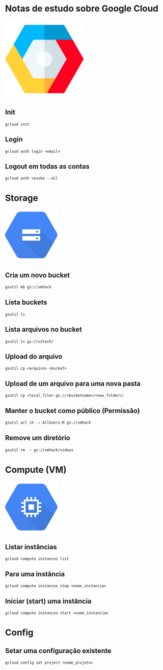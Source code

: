 # Notas de estudo sobre Google Cloud

![GCP](./images/google-cloud.png)

## Init

```shell
gcloud init
```

## Login

```shell
gcloud auth login <email>
```

## Logout em todas as contas

```shell
gcloud auth revoke --all
```

# Storage

![Bucket](./images/bucket.png)

## Cria um novo bucket

```sh
gsutil mb gs://vmhack
```

## Lista buckets

```shell
gsutil ls
```

## Lista arquivos no bucket

```shell
gsutil ls gs://v2tech/
```

## Upload do arquivo

```shell
gsutil cp <arquivo> <bucket>

```

## Upload de um arquivo para uma nova pasta

```shell
gsutil cp <local_file> gs://<bucketname>/<new_folder>/
```

## Manter o bucket como público (Permissão)

```sh
gsutil acl ch -u AllUsers:R gs://vmhack
```

## Remove um diretório

```sh
gsutil rm -r gs://vmhack/videos
```

# Compute (VM)

![Bucket](./images/compute.png)

## Listar instâncias

```shell
gcloud compute instances list
```

## Para uma instância

```shell
gcloud compute instances stop <nome_instancia>
```

## Iniciar (start) uma instância

```shell
gcloud compute instances start <nome_instancia>
```

# Config

## Setar uma configuração existente

```shell
gcloud config set project <nome_projeto>
```
